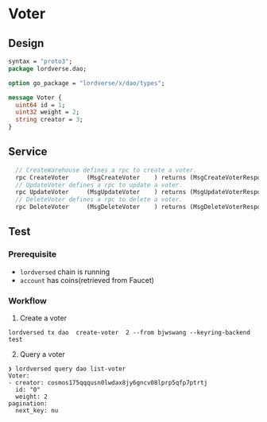 # Voter

## Design

```protobuf
syntax = "proto3";
package lordverse.dao;

option go_package = "lordverse/x/dao/types";

message Voter {
  uint64 id = 1;
  uint32 weight = 2; 
  string creator = 3;
}
```

## Service

```protobuf
  // CreateWarehouse defines a rpc to create a voter.
  rpc CreateVoter     (MsgCreateVoter    ) returns (MsgCreateVoterResponse    );
  // UpdateVoter defines a rpc to update a voter.
  rpc UpdateVoter     (MsgUpdateVoter    ) returns (MsgUpdateVoterResponse    );
  // DeleteVoter defines a rpc to delete a voter.
  rpc DeleteVoter     (MsgDeleteVoter    ) returns (MsgDeleteVoterResponse    );
```

## Test

### Prerequisite

- `lordversed` chain is running
- `account` has coins(retrieved from Faucet)

### Workflow

1. Create a voter

```shell
lordversed tx dao  create-voter  2 --from bjwswang --keyring-backend test
```

2. Query a voter

```shell
❯ lordversed query dao list-voter
Voter:
- creator: cosmos175qqqusn0lwdax8jy6gncv08lprp5qfp7ptrtj
  id: "0"
  weight: 2
pagination:
  next_key: nu
```